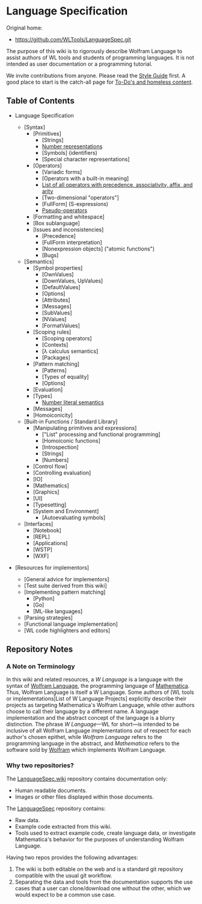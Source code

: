 # Language Specification

Original home:

* https://github.com/WLTools/LanguageSpec.git

The purpose of this wiki is to rigorously describe Wolfram Language to assist authors of WL tools and students of programming languages. It is not intended as user documentation or a programming tutorial.

We invite contributions from anyone. Please read the [Style Guide](../Contributing/Style-Guide.md) first. A good
 place to
 start is the catch-all
 page for [To-Do's and homeless content](../Contributing/Homeless-content.md).

## Table of Contents
* Language Specification
    * [Syntax]
        * [Primitives]
            * [Strings]
            * [Number representations](Syntax/Number-representations.md)
            * [Symbols] (identifiers)
            * [Special character representations]
        * [Operators]
            * [Variadic forms]
            * [Operators with a built-in meaning]
            * [List of all operators with precedence, associativity, affix, and arity](Syntax/OperatorTableHTML.md)
            * [Two-dimensional "operators"]
            * [FullForm] (S-expressions)
            * [Pseudo-operators](Syntax/Pseudo-operators.md)
        * [Formatting and whitespace]
        * [Box sublanguage]
        * [Issues and inconsistencies]
            * [Precedence]
            * [FullForm interpretation]
            * [Nonexpression objects] ("atomic functions")
            * [Bugs]
    * [Semantics]
        * [Symbol properties]
            * [OwnValues]
            * [DownValues, UpValues]
            * [DefaultValues]
            * [Options]
            * [Attributes]
            * [Messages]
            * [SubValues]
            * [NValues]
            * [FormatValues]
        * [Scoping rules]
            * [Scoping operators]
            * [Contexts]
            * [&lambda; calculus semantics]
            * [Packages]
        * [Pattern matching]
            * [Patterns]
            * [Types of equality]
            * [Options]
        * [Evaluation]
        * [Types]
            - [Number literal semantics](Semantics/Number-literal-semantics.md)
        * [Messages]
        * [Homoiconicity]
    * [Built-in Functions / Standard Library]
        * [Manipulating primitives and expressions]
            * ["List" processing and functional programming]
            * [Homoiconic functions]
            * [Introspection]
            * [Strings]
            * [Numbers]
        * [Control flow]
        * [Controlling evaluation]
        * [IO]
        * [Mathematics]
        * [Graphics]
        * [UI]
        * [Typesetting]
        * [System and Environment]
            * [Autoevaluating symbols]
    * [Interfaces]
        * [Notebook]
        * [REPL]
        * [Applications]
        * [WSTP]
        * [WXF]

* [Resources for implementors]
    * [General advice for implementors]
    * [Test suite derived from this wiki]
    * [Implementing pattern matching]
        * [Python]
        * [Go]
        * [ML-like languages]
    * [Parsing strategies]
    * [Functional language implementation]
    * [WL code highlighters and editors]

## Repository Notes
### A Note on Terminology

In this wiki and related resources, a _W Language_ is a language with the syntax of [Wolfram Language](https://www.wolfram.com/language/), the programming language of [Mathematica](http://www.wolfram.com/mathematica/). Thus, Wolfram Language is itself a W Language. Some authors of [WL tools or implementations|List of W Language Projects] explicitly describe their projects as targeting Mathematica's Wolfram Language, while other authors choose to call their language by a different name. A language implementation and the abstract concept of the language is a blurry distinction.  The phrase _W Language_—WL for short—is intended to be inclusive of all Wolfram Language implementations out of respect for each author's chosen epithet, while _Wolfram Language_ refers to the programming language in the abstract, and _Mathematica_ refers to the software sold by [Wolfram](http://www.wolfram.com/) which implements Wolfram Language.


### Why two repositories?

The [LanguageSpec.wiki](https://github.com/WLTools/LanguageSpec.wiki.git) repository contains documentation only:

* Human readable documents.
* Images or other files displayed within those documents.

The [LanguageSpec](https://github.com/WLTools/LanguageSpec.git)  repository contains:

* Raw data.
* Example code extracted from this wiki.
* Tools used to extract example code, create language data, or investigate Mathematica's behavior for the purposes of understanding Wolfram Language.

Having two repos provides the following advantages:

1. The wiki is both editable on the web and is a standard git repository compatible with the usual git workflow.
2. Separating the data and tools from the documentation supports the use cases that a user can clone/download one without the other, which we would expect to be a common use case.
